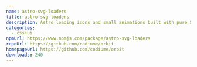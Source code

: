 ```yaml
---
name: astro-svg-loaders
title: astro-svg-loaders
description: Astro loading icons and small animations built with pure SVG.
categories:
  - css+ui
npmUrl: https://www.npmjs.com/package/astro-svg-loaders
repoUrl: https://github.com/codiume/orbit
homepageUrl: https://github.com/codiume/orbit
downloads: 240
---
```

